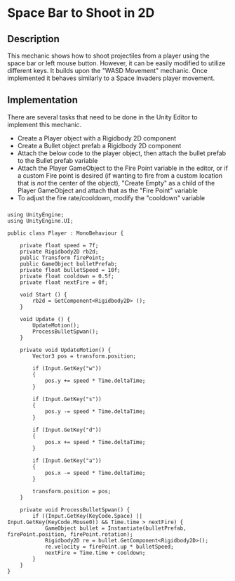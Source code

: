 # Space Bar to Shoot in 2D

## Description
This mechanic shows how to shoot projectiles from a player using the space bar or left mouse button.
However, it can be easily modified to utilize different keys. It builds upon the "WASD Movement"
mechanic. Once implemented it behaves similarly to a Space Invaders player movement.

## Implementation
There are several tasks that need to be done in the Unity Editor to implement this mechanic.
- Create a Player object with a Rigidbody 2D component
- Create a Bullet object prefab a Rigidbody 2D component
- Attach the below code to the player object, then attach the bullet prefab to the Bullet prefab
variable
- Attach the Player GameObject to the Fire Point variable in the editor, or if a custom Fire point is
desired (if wanting to fire from a custom location that is *not* the center of the object), "Create Empty" as a child of the Player GameObject and attach that as the "Fire Point" variable
- To adjust the fire rate/cooldown, modify the "cooldown" variable

### 
    using UnityEngine;
    using UnityEngine.UI;

    public class Player : MonoBehaviour {

        private float speed = 7f;
        private Rigidbody2D rb2d;
        public Transform firePoint;
        public GameObject bulletPrefab;
        private float bulletSpeed = 10f;
        private float cooldown = 0.5f;
        private float nextFire = 0f;

        void Start () {
            rb2d = GetComponent<Rigidbody2D> ();
        }
        
        void Update () {
            UpdateMotion();
            ProcessBulletSpwan();
        }

        private void UpdateMotion() {
            Vector3 pos = transform.position;

            if (Input.GetKey("w"))
            {
                pos.y += speed * Time.deltaTime;
            }

            if (Input.GetKey("s"))
            {
                pos.y -= speed * Time.deltaTime;
            }

            if (Input.GetKey("d"))
            {
                pos.x += speed * Time.deltaTime;
            }

            if (Input.GetKey("a"))
            {
                pos.x -= speed * Time.deltaTime;
            }

            transform.position = pos;
        }
        
        private void ProcessBulletSpwan() {
            if ((Input.GetKey(KeyCode.Space) || Input.GetKey(KeyCode.Mouse0)) && Time.time > nextFire) {
                GameObject bullet = Instantiate(bulletPrefab, firePoint.position, firePoint.rotation);
                Rigidbody2D re = bullet.GetComponent<Rigidbody2D>();
                re.velocity = firePoint.up * bulletSpeed;
                nextFire = Time.time + cooldown;
            }
        }
    }
